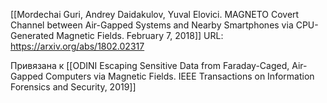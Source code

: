 [[Mordechai Guri, Andrey Daidakulov, Yuval Elovici. MAGNETO Covert Channel between Air-Gapped Systems and Nearby Smartphones via CPU-Generated Magnetic Fields. February 7, 2018]]
URL: https://arxiv.org/abs/1802.02317

Привязана к [[ODINI Escaping Sensitive Data from  Faraday-Caged, Air-Gapped Computers via Magnetic Fields. IEEE Transactions on Information Forensics and  Security, 2019]]
